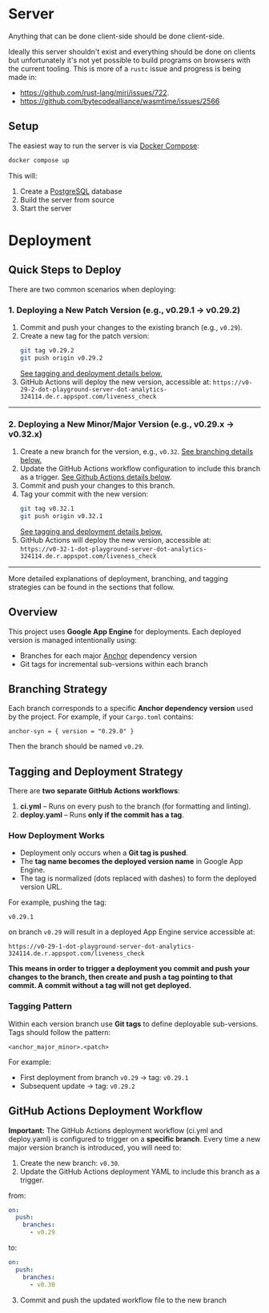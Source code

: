 # Server

Anything that can be done client-side should be done client-side.

Ideally this server shouldn't exist and everything should be done on clients but unfortunately it's not yet possible to build programs on browsers with the current tooling. This is more of a `rustc` issue and progress is being made in:

- https://github.com/rust-lang/miri/issues/722.
- https://github.com/bytecodealliance/wasmtime/issues/2566

## Setup

The easiest way to run the server is via [Docker Compose](https://github.com/docker/compose):

```sh
docker compose up
```

This will:

1. Create a [PostgreSQL](https://www.postgresql.org/) database
2. Build the server from source
3. Start the server

# Deployment

## Quick Steps to Deploy

There are two common scenarios when deploying:

### 1. Deploying a New Patch Version (e.g., v0.29.1 → v0.29.2)

1. Commit and push your changes to the existing branch (e.g., `v0.29`).
2. Create a new tag for the patch version:
   ```bash
   git tag v0.29.2
   git push origin v0.29.2
   ```
   [See tagging and deployment details below.](#tagging-and-deployment-strategy)
3. GitHub Actions will deploy the new version, accessible at: 
   `https://v0-29-2-dot-playground-server-dot-analytics-324114.de.r.appspot.com/liveness_check`

---

### 2. Deploying a New Minor/Major Version (e.g., v0.29.x → v0.32.x)

1. Create a new branch for the version, e.g., `v0.32`. [See branching details below.](#branching-strategy)
2. Update the GitHub Actions workflow configuration to include this branch as a trigger. [See Github Actions details below](#github-actions-deployment-workflow).
3. Commit and push your changes to this branch.
4. Tag your commit with the new version:
   ```bash
   git tag v0.32.1
   git push origin v0.32.1
   ```
   [See tagging and deployment details below.](#tagging-and-deployment-strategy)
5.  GitHub Actions will deploy the new version, accessible at:  
   `https://v0-32-1-dot-playground-server-dot-analytics-324114.de.r.appspot.com/liveness_check`

---

More detailed explanations of deployment, branching, and tagging strategies can be found in the sections that follow.

## Overview

This project uses **Google App Engine** for deployments. Each deployed version is managed intentionally using:

- Branches for each major [Anchor](https://github.com/solana-foundation/anchor) dependency version
- Git tags for incremental sub-versions within each branch

## Branching Strategy

Each branch corresponds to a specific **Anchor dependency version** used by the project. For example, if your `Cargo.toml` contains:

```
anchor-syn = { version = "0.29.0" }
```

Then the branch should be named `v0.29`.

## Tagging and Deployment Strategy

There are **two separate GitHub Actions workflows**:

1. **ci.yml** – Runs on every push to the branch (for formatting and linting).
2. **deploy.yaml** – Runs **only if the commit has a tag**.

### How Deployment Works

- Deployment only occurs when a **Git tag is pushed**.
- The **tag name becomes the deployed version name** in Google App Engine.
- The tag is normalized (dots replaced with dashes) to form the deployed version URL.

For example, pushing the tag:

```
v0.29.1
```

on branch `v0.29` will result in a deployed App Engine service accessible at:

```
https://v0-29-1-dot-playground-server-dot-analytics-324114.de.r.appspot.com/liveness_check
```

**This means in order to trigger a deployment you commit and push your changes to the branch, then create and push a tag pointing to that commit. A commit without a tag will not get deployed.**

### Tagging Pattern

Within each version branch use **Git tags** to define deployable sub-versions. Tags should follow the pattern:

```
<anchor_major_minor>.<patch>
```

For example:

- First deployment from branch `v0.29` → tag: `v0.29.1`
- Subsequent update → tag: `v0.29.2`


## GitHub Actions Deployment Workflow

**Important:** The GitHub Actions deployment workflow (ci.yml and deploy.yaml) is configured to trigger on a **specific branch**. Every time a new major version branch is introduced, you will need to:

1. Create the new branch: `v0.30`.
2. Update the GitHub Actions deployment YAML to include this branch as a trigger. 

from:
```yaml
on:
  push:
    branches:
      - v0.29
```
to:
```yaml
on:
  push:
    branches:
      - v0.30
```

3. Commit and push the updated workflow file to the new branch
